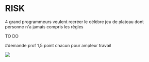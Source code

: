 # RISK
4 grand programmeurs veulent recréer le célèbre jeu de plateau dont personne n'a jamais compris les règles

TO DO





#demande prof 1,5 point chacun pour ampleur travail









![](https://media.tenor.com/images/6be0276d8d6a84028f2505d07f39c92e/tenor.gif)

